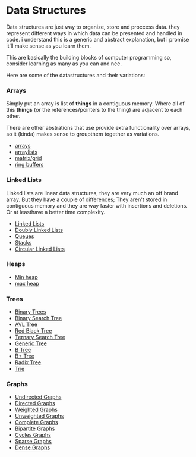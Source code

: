 # Data Structures

Data structures are just way to organize, store and proccess data. they represent different ways in which data can be presented and handled in code. i understand this is a generic and abstract explanation, but i promise it'll make sense as you learn them.

This are basically the building blocks of computer programming so, consider learning as many as you can and nee.

Here are some of the datastructures and their variations:

### Arrays

Simply put an array is list of __things__ in a contiguous memory. Where all of this __things__ (or the references/pointers to the thing) are adjacent to each other.

There are other abstrations that use provide extra functionality over arrays, so it (kinda) makes sense to groupthem together as variations.


- [arrays](./arrays.md)
- [arraylists](./array-lists.md)
- [matrix/grid](./matrix.md)
- [ring buffers](./ring-buffers.md)


### Linked Lists

Linked lists are linear data structures, they are very much an off brand array. But they have a couple of differences; They aren't stored in contiguous memory and they are way faster with insertions and deletions. Or at leasthave a better time complexity. 

- [Linked Lists](./linked-lists.md)
- [Doubly Linked Lists](./doubly-linked-lists.md)
- [Queues](./queues.md)
- [Stacks](./stacks.md)
- [Circular Linked Lists](./circular-linked-list.md)


### Heaps

- [Min heap](./.md)
- [max heap](./.md)

### Trees

- [Binary Trees](./binary-trees.md)
- [Binary Search Tree](./binary-search-trees.md)
- [AVL Tree](./avl-trees.md)
- [Red Black Tree](./red-black-trees.md)
- [Ternary Search Tree](./ternary-search-trees.md)
- [Generic Tree](./generic-trees.md)
- [B Tree](./b-trees.md)
- [B+ Tree](./b-plus-trees.md)
- [Radix Tree](./radix-trees.md)
- [Trie](./tries.md)

### Graphs

- [Undirected Graphs](./.md)
- [Directed Graphs](./.md)
- [Weighted Graphs](./.md)
- [Unweighted Graphs](./.md)
- [Complete Graphs](./.md)
- [Bipartite Graphs](./.md) 
- [Cycles Graphs](./.md)
- [Sparse Graphs](./.md)
- [Dense Graphs](./.md)

